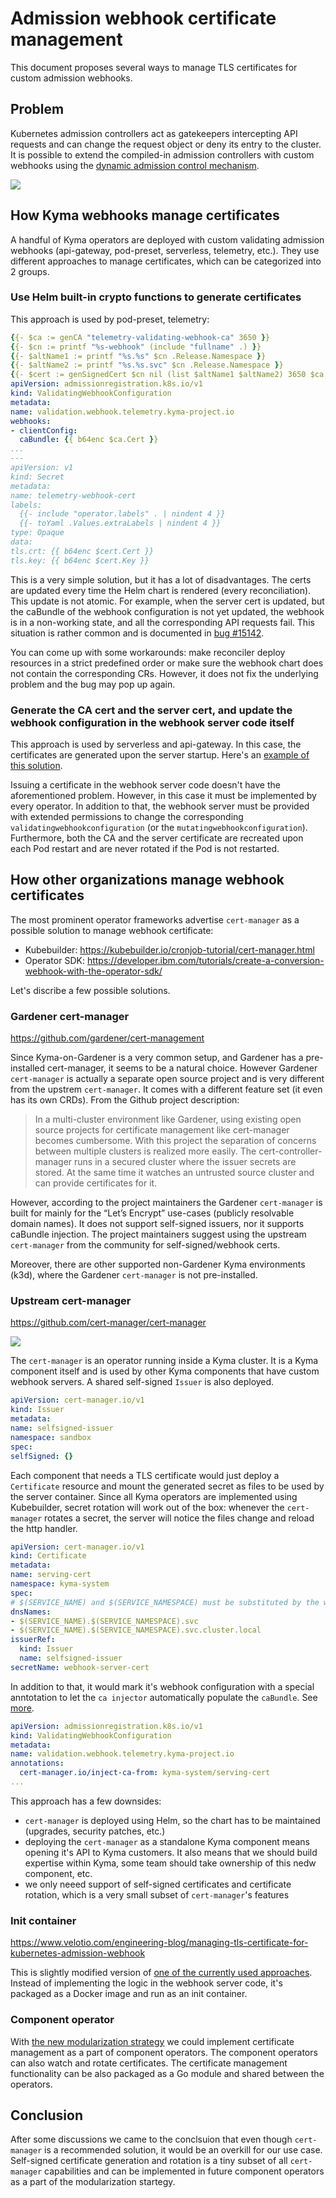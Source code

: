 # Admission webhook certificate management

This document proposes several ways to manage TLS certificates for custom admission webhooks. 

## Problem

Kubernetes admission controllers act as gatekeepers intercepting API requests and can change the request object or deny its entry to the cluster.
It is possible to extend the compiled-in admission controllers with custom webhooks using the [dynamic admission control mechanism](https://kubernetes.io/docs/reference/access-authn-authz/extensible-admission-controllers/).

<img src="assets/admission-controller-certs.drawio.svg">

## How Kyma webhooks manage certificates

A handful of Kyma operators are deployed with custom validating admission webhooks (api-gateway, pod-preset, serverless, telemetry, etc.). They use different approaches to manage certificates, which can be categorized into 2 groups.

### <a name="helm"></a>Use Helm built-in crypto functions to generate certificates

This approach is used by pod-preset, telemetry:
  ```yaml
{{- $ca := genCA "telemetry-validating-webhook-ca" 3650 }}
{{- $cn := printf "%s-webhook" (include "fullname" .) }}
{{- $altName1 := printf "%s.%s" $cn .Release.Namespace }}
{{- $altName2 := printf "%s.%s.svc" $cn .Release.Namespace }}
{{- $cert := genSignedCert $cn nil (list $altName1 $altName2) 3650 $ca }}
apiVersion: admissionregistration.k8s.io/v1
kind: ValidatingWebhookConfiguration
metadata:
  name: validation.webhook.telemetry.kyma-project.io
webhooks:
- clientConfig:
    caBundle: {{ b64enc $ca.Cert }}
...
---
apiVersion: v1
kind: Secret
metadata:
  name: telemetry-webhook-cert
  labels:
    {{- include "operator.labels" . | nindent 4 }}
    {{- toYaml .Values.extraLabels | nindent 4 }}
type: Opaque
data:
  tls.crt: {{ b64enc $cert.Cert }}
  tls.key: {{ b64enc $cert.Key }}
```

This is a very simple solution, but it has a lot of disadvantages.
The certs are updated every time the Helm chart is rendered (every reconciliation). This update is not atomic. For example, when the server cert is updated, but the caBundle of the webhook configuration is not yet updated, the webhook is in a non-working state, and all the corresponding API requests fail. This situation is rather common and is documented in [bug #15142](https://github.com/kyma-project/kyma/issues/15142). 

You can come up with some workarounds: make reconciler deploy resources in a strict predefined order or make sure the webhook chart does not contain the corresponding CRs. However, it does not fix the underlying problem and the bug may pop up again. 


### <a name="server-code"></a>Generate the CA cert and the server cert, and update the webhook configuration in the webhook server code itself

This approach is used by serverless and api-gateway. In this case, the certificates are generated upon the server startup. Here's an [example of this solution](https://github.com/kyma-project/api-gateway/blob/main/internal/webhook/certificates.go).

Issuing a certificate in the webhook server code doesn't have the aforementioned problem. However, in this case it must be implemented by every operator. In addition to that, the webhook server must be provided with extended permissions to change the corresponding `validatingwebhookconfiguration` (or the `mutatingwebhookconfiguration`). Furthermore, both the CA and the server certificate are recreated upon each Pod restart and are never rotated if the Pod is not restarted.


## How other organizations manage webhook certificates

The most prominent operator frameworks advertise `cert-manager` as a possible solution to manage webhook certificate:

- Kubebuilder: https://kubebuilder.io/cronjob-tutorial/cert-manager.html
- Operator SDK: https://developer.ibm.com/tutorials/create-a-conversion-webhook-with-the-operator-sdk/

Let's discribe a few possible solutions.

### <a name="gardener-cert-manager"></a>Gardener cert-manager

https://github.com/gardener/cert-management

Since Kyma-on-Gardener is a very common setup, and Gardener has a pre-installed cert-manager, it seems to be a natural choice. However Gardener `cert-manager` is actually a separate open source project and is very different from the upstrem `cert-manager`. It comes with a different feature set (it even has its own CRDs). From the Github project description:

>In a multi-cluster environment like Gardener, using existing open source projects for certificate management like cert-manager becomes cumbersome. With this project the separation of concerns between multiple clusters is realized more easily. The cert-controller-manager runs in a secured cluster where the issuer secrets are stored. At the same time it watches an untrusted source cluster and can provide certificates for it.

However, according to the project maintainers the Gardener `cert-manager` is built for mainly for the “Let’s Encrypt” use-cases (publicly resolvable domain names). It does not support self-signed issuers, nor it supports caBundle injection. The project maintainers suggest using the upstream `cert-manager` from the community for self-signed/webhook certs.

Moreover, there are other supported non-Gardener Kyma environments (k3d), where the Gardener `cert-manager` is not pre-installed. 
### <a name="upstream-cert-manager"></a>Upstream cert-manager

https://github.com/cert-manager/cert-manager

<img src="assets/admission-controller-certs-with-cert-manager.drawio.svg">

The `cert-manager` is an operator running inside a Kyma cluster. It is a Kyma component itself and is used by other Kyma components that have custom webhook servers. A shared self-signed `Issuer` is also deployed.
  ```yaml
apiVersion: cert-manager.io/v1
kind: Issuer
metadata:
  name: selfsigned-issuer
  namespace: sandbox
spec:
  selfSigned: {}
```

Each component that needs a TLS certificate would just deploy a `Certificate` resource and mount the generated secret as files to be used by the server container. Since all Kyma operators are implemented using Kubebuilder, secret rotation will work out of the box: whenever the `cert-manager` rotates a secret, the server will notice the files change and reload the http handler. 
  ```yaml
apiVersion: cert-manager.io/v1
kind: Certificate
metadata:
  name: serving-cert
  namespace: kyma-system
spec:
  # $(SERVICE_NAME) and $(SERVICE_NAMESPACE) must be substituted by the webhook service/namespace
  dnsNames:
  - $(SERVICE_NAME).$(SERVICE_NAMESPACE).svc
  - $(SERVICE_NAME).$(SERVICE_NAMESPACE).svc.cluster.local
  issuerRef:
    kind: Issuer
    name: selfsigned-issuer
  secretName: webhook-server-cert
```

In addition to that, it would mark it's webhook configuration with a special anntotation to let the `ca injector` automatically populate the `caBundle`. See [more](https://cert-manager.io/docs/concepts/ca-injector/).

  ```yaml
apiVersion: admissionregistration.k8s.io/v1
kind: ValidatingWebhookConfiguration
metadata:
  name: validation.webhook.telemetry.kyma-project.io
  annotations:
    cert-manager.io/inject-ca-from: kyma-system/serving-cert
...  
```

This approach has a few downsides:
* `cert-manager` is deployed using Helm, so the chart has to be maintained (upgrades, security patches, etc.)
* deploying the `cert-manager` as a standalone Kyma component means opening it's API to Kyma customers. It also means that we should build expertise within Kyma, some team should take ownership of this nedw component, etc.
* we only neeed support of self-signed certificates and certificate rotation, which is a very small subset of `cert-manager`'s features

### <a name="init-container"></a>Init container

https://www.velotio.com/engineering-blog/managing-tls-certificate-for-kubernetes-admission-webhook

This is slightly modified version of [one of the currently used approaches](#a-nameserver-codeagenerate-the-ca-cert-and-the-server-cert-and-update-the-webhook-configuration-in-the-webhook-server-code-itself). Instead of implementing the logic in the webhook server code, it's packaged as a Docker image and run as an init container.

### <a name="component-operator"></a>Component operator

With [the new modularization strategy](https://github.com/kyma-project/community/tree/main/concepts/modularization) we could implement certificate management as a part of component operators. The component operators can also watch and rotate certificates.
The certificate management functionality can be also packaged as a Go module and shared between the operators.

## Conclusion

After some discussions we came to the conclsuion that even though `cert-manager` is a recommended solution, it would be an overkill for our use case. Self-signed certificate generation and rotation is a tiny subset of all `cert-manager` capabilities and can be implemented in future component operators as a part of the modularization startegy.
